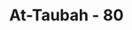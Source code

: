 ---
title: "At-Taubah - 80"
no: 80
arabic_no: ٨٠
ayah: اِسْتَغْفِرْ لَهُمْ اَوْ لَا تَسْتَغْفِرْ لَهُمْۗ اِنْ تَسْتَغْفِرْ لَهُمْ سَبْعِيْنَ مَرَّةً فَلَنْ يَّغْفِرَ اللّٰهُ لَهُمْ ۗذٰلِكَ بِاَنَّهُمْ كَفَرُوْا بِاللّٰهِ وَرَسُوْلِهٖۗ وَاللّٰهُ لَا يَهْدِى الْقَوْمَ الْفٰسِقِيْنَ ࣖ 
translation: "(Sama saja) engkau (Muhammad) memohonkan ampunan bagi mereka atau tidak memohonkan ampunan bagi mereka. Walaupun engkau memohonkan ampunan bagi mereka tujuh puluh kali, Allah tidak akan memberi ampunan kepada mereka. Yang demikian itu karena mereka ingkar (kafir) kepada Allah dan Rasul-Nya. Dan Allah tidak memberi petunjuk kepada orang-orang yang fasik."
tafsir: "Sabab Nuzul: Dari Urwah r.a. bahwa 'Abdullah bin Ubay berkata, \"Jika kalian tidak memberi infak kepada Muhammad dan sahabatnya, pasti mereka akan meninggalkannya.\" 'Abdullah berkata, \"Orang yang mulia pasti mengusir yang lemah.\" Maka Allah turunkan, \"Kamu memohonkan ampun atau tidak untuk mereka?\" Rasul bersabda, \"Aku akan lebihkan tujuh puluh kali.\" Maka Allah turunkan, \"Sama saja bagi mereka kamu mohonkan ampun atau tidak, Allah tidak akan mengampuni.\" \n\nAyat ini mengandung peringatan, khususnya ditujukan kepada Nabi Muhammad saw dan pada umumnya ditujukan kepada orang mukmin. Sikap orang munafik terhadap Rasul saw dan orang mukmin tidak dapat diharapkan. Mereka akan tetap dalam kemunafikan sampai mati. Tidak ada faedahnya, dimintakan ampun bagi mereka atau tidak dimintakan ampun, sebab Allah tidak akan mengampuni dosa-dosa mereka. Biarpun berulang kali dimintakan ampun, sampai tujuh puluh kali sekalipun, tidak juga akan berhasil, karena yang menyebabkan mereka munafik itu ialah keingkaran mereka kepada Allah dan kepada Rasul. Mereka tidak yakin, bahwa Allah mengetahui semua yang gaib, mereka tidak percaya kepada wahyu Allah yang disampaikan kepada Rasulullah saw, tentang hari Kiamat, hari kebangkitan dan hari pembalasan. Mereka bukan saja tergolong orang-orang munafik, tetapi juga tergolong orang-orang fasik, yaitu tidak mau menerima kebenaran dan terus-menerus membangkang, berbuat apa yang sudah di luar batas. Maka Allah tidak akan memberikan petunjuk kepada golongan yang fasik."
---